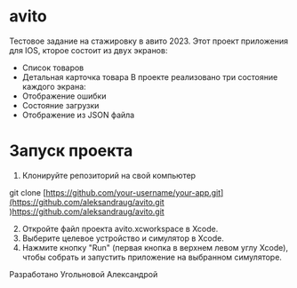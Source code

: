 # avito
Тестовое задание на стажировку в авито 2023.
Этот проект приложения для IOS, кторое состоит из двух экранов:
- Список товаров
- Детальная карточка товара
В проекте реализовано три состояние каждого экрана:
- Отображение ошибки
- Состояние загрузки
- Отображение из JSON файла

# Запуск проекта 

1. Клонируйте репозиторий на свой компьютер

git clone [https://github.com/your-username/your-app.git](https://github.com/aleksandraug/avito.git
)https://github.com/aleksandraug/avito.git

2. Откройте файл проекта avito.xcworkspace в Xcode.
3. Выберите целевое устройство и симулятор в Xcode.
4. Нажмите кнопку "Run" (первая кнопка в верхнем левом углу Xcode), чтобы собрать и запустить приложение на выбранном симуляторе.


Разработано Угольновой Александрой
